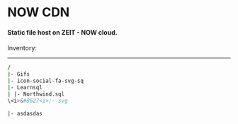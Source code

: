 # NOW CDN
#### Static file host on ZEIT - NOW cloud.

Inventory:

---

```bash
/ 
|- Gifs
|- icon-social-fa-svg-sq
|- Learnsql
| |- Northwind.sql
\<i>&#8627<i>;- svg
```

`
|- asdasdas
`
